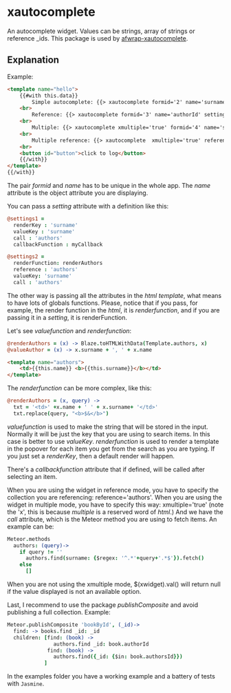 xautocomplete
=============

An autocomplete widget. Values can be strings, array of strings or reference _ids.
This package is used by [afwrap-xautocomplete](https://github.com/miguelalarcos/afwrap-xautocomplete).

Explanation
-----------

Example:

```html
<template name="hello">
    {{#with this.data}}
        Simple autocomplete: {{> xautocomplete formid='2' name='surname' settings='settings1'}}
    <br>
        Reference: {{> xautocomplete formid='3' name='authorId' settings='settings2'}}
    <br>
        Multiple: {{> xautocomplete xmultiple='true' formid='4' name='surnames' valuefunction='valueAuthor' renderfunction='renderAuthors' call='authors' callbackfunction="myCallback"}}
    <br>
        Multiple reference: {{> xautocomplete  xmultiple='true' reference='authors' formid='5' name='authorsId' valuefunction='valueAuthor' renderfunction='renderAuthors' call='authors'}}
    <br>
    <button id="button">click to log</button>
    {{/with}}
</template>
{{/with}}
```

The pair *formid* and *name* has to be unique in the whole app. The *name* attribute is the object attribute you are displaying.

You can pass a *setting* attribute with a definition like this:
```coffee
@settings1 =
  renderKey : 'surname'
  valueKey : 'surname'
  call : 'authors'
  callbackFunction : myCallback

@settings2 =
  renderFunction: renderAuthors
  reference : 'authors'
  valueKey: 'surname'
  call : 'authors'
```

The other way is passing all the attributes in the *html template*, what means to have lots of globals functions. Please, notice that if you pass, for example, the render function in the *html*, it is *renderfunction*, and if you are passing it in a *setting*, it is renderFunction.

Let's see *valuefunction* and *renderfunction*:

```coffee
@renderAuthors = (x) -> Blaze.toHTMLWithData(Template.authors, x)
@valueAuthor = (x) -> x.surname + ', ' + x.name
```

```html
<template name="authors">
    <td>{{this.name}} <b>{{this.surname}}</b></td>
</template>
```

The *renderfunction* can be more complex, like this:

```coffee
@renderAuthors = (x, query) ->
  txt = '<td>' +x.name + ' ' + x.surname+ '</td>'
  txt.replace(query, "<b>$&</b>")
```

*valuefunction* is used to make the string that will be stored in the input. Normally it will be just the key that you are using to search items. In this case is better to use *valueKey*.
*renderfunction* is used to render a template in the popover for each item you get from the search as you are typing. If you just set a *renderKey*, then a default render will happen.

There's a *callbackfunction* attribute that if defined, will be called after selecting an item.

When you are using the widget in reference mode, you have to specify the collection you are referencing: reference='authors'.
When you are using the widget in multiple mode, you have to specify this way: xmultiple='true' (note the 'x', this is because *multiple* is a reserved word of *html*.)
And we have the *call* attribute, which is the Meteor method you are using to fetch items. An example can be:

```coffee
Meteor.methods
  authors: (query)->
    if query != ''
      authors.find(surname: {$regex: '^.*'+query+'.*$'}).fetch()
    else
      []
```

When you are not using the xmultiple mode, $(xwidget).val() will return null if the value displayed is not an available option.

Last, I recommend to use the package *publishComposite* and avoid publishing a full collection. Example:

```coffee
Meteor.publishComposite 'bookById', (_id)->
  find: -> books.find _id: _id
  children: [find: (book) ->
               authors.find _id: book.authorId
             find: (book) ->
               authors.find({_id: {$in: book.authorsId}})
            ]
```

In the examples folder you have a working example and a battery of tests with ```Jasmine```.